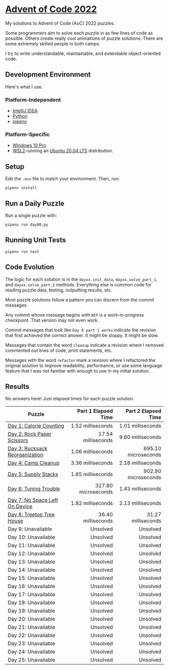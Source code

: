 # [Advent of Code 2022](https://adventofcode.com/2022)

My solutions to Advent of Code (AoC) 2022 puzzles.

Some programmers aim to solve each puzzle in as few lines of code as possible.
Others create really cool animations of puzzle solutions. There are some
extremely skilled people in both camps.

I try to write understandable, maintainable, and extendable object-oriented
code.

## Development Environment

Here's what I use.

### Platform-Independent

* [IntelliJ IDEA](https://www.jetbrains.com/idea/)
* [Python](https://www.python.org/)
* [pipenv](https://pipenv.pypa.io/en/latest/)

### Platform-Specific

* [Windows 10 Pro](https://www.microsoft.com/en-us/software-download/windows10)
* [WSL2](https://learn.microsoft.com/en-us/windows/wsl/install) running
  an [Ubuntu 20.04 LTS](https://ubuntu.com/) distribution.

## Setup
Edit the `.env` file to match your environment. Then, run:

    pipenv install

## Run a Daily Puzzle

Run a single puzzle with:

    pipenv run day08.py

## Running Unit Tests

    pipenv run test

## Code Evolution

The logic for each solution is in the `dayxx.init_data`, `dayxx.solve_part_1`,
and `dayxx.solve_part_2` methods. Everything else is common code for reading
puzzle data, testing, outputting results, etc.

Most puzzle solutions follow a pattern you can discern from the commit
messages.

Any commit whose message begins with `WIP` is a work-in-progress checkpoint.
That version may not even work.

Commit messages that look like `Day 8 part 1 works` indicate the revision
that first achieved the correct answer. It might be sloppy. It might be slow.

Messages that contain the word `cleanup` indicate a revision where I removed
commented out lines of code, print statements, etc.

Messages with the word `refactor` mark a revision where I refactored the
original solution to improve readability, performance, or use some language
feature that I was not familiar with enough to use in my initial solution. 

## Results

No answers here! Just elapsed times for each puzzle solution.

|Puzzle|Part 1 Elapsed Time|Part 2 Elapsed Time|
|---|--:|--:|
|[Day 1: Calorie Counting](https://adventofcode.com/2022/1)|1.52 milliseconds|1.01 milliseconds|
|[Day 2: Rock Paper Scissors](https://adventofcode.com/2022/2)|17.54 milliseconds|9.60 milliseconds|
|[Day 3: Rucksack Reorganization](https://adventofcode.com/2022/3)|1.06 milliseconds|695.10 microseconds|
|[Day 4: Camp Cleanup](https://adventofcode.com/2022/4)|3.36 milliseconds|2.18 milliseconds|
|[Day 5: Supply Stacks](https://adventofcode.com/2022/5)|1.65 milliseconds|902.90 microseconds|
|[Day 6: Tuning Trouble](https://adventofcode.com/2022/6)|327.80 microseconds|1.43 milliseconds|
|[Day 7: No Space Left On Device](https://adventofcode.com/2022/7)|1.82 milliseconds|2.13 milliseconds|
|[Day 8: Treetop Tree House](https://adventofcode.com/2022/8)|36.40 milliseconds|31.27 milliseconds|
|Day 9: Unavailable|Unsolved|Unsolved|
|Day 10: Unavailable|Unsolved|Unsolved|
|Day 11: Unavailable|Unsolved|Unsolved|
|Day 12: Unavailable|Unsolved|Unsolved|
|Day 13: Unavailable|Unsolved|Unsolved|
|Day 14: Unavailable|Unsolved|Unsolved|
|Day 15: Unavailable|Unsolved|Unsolved|
|Day 16: Unavailable|Unsolved|Unsolved|
|Day 17: Unavailable|Unsolved|Unsolved|
|Day 18: Unavailable|Unsolved|Unsolved|
|Day 19: Unavailable|Unsolved|Unsolved|
|Day 20: Unavailable|Unsolved|Unsolved|
|Day 21: Unavailable|Unsolved|Unsolved|
|Day 22: Unavailable|Unsolved|Unsolved|
|Day 23: Unavailable|Unsolved|Unsolved|
|Day 24: Unavailable|Unsolved|Unsolved|
|Day 25: Unavailable|Unsolved|Unsolved|
